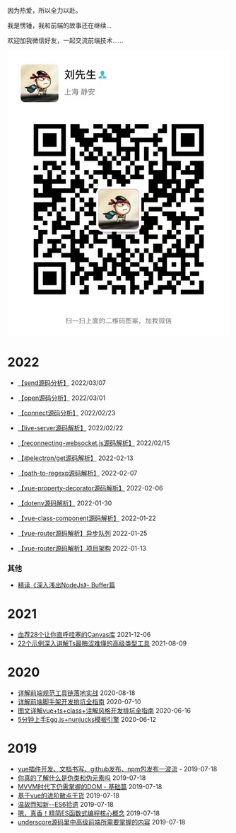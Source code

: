 因为热爱，所以全力以赴。

我是愣锤，我和前端的故事还在继续...

欢迎加我微信好友，一起交流前端技术......

![](blogs/assets/wechat_friend.jpg)

# 2022

- [【send源码分析】](./blogs/2022/send源码分析.md) 2022/03/07

- [【open源码分析】](./blogs/2022/open源码分析.md) 2022/03/01

- [【connect源码分析】](./blogs/2022/connect源码分析.md) 2022/02/23

- [【live-server源码解析】](./blogs/2022/live-server源码解析.md) 2022/02/22

- [【reconnecting-websocket.js源码解析】](./blogs/2022/reconnecting-websocket源码分析.md) 2022/02/15

- [【@electron/get源码解析】](./blogs/2022/electron-get.md) 2022-02-13

- [【path-to-regexp源码解析】](./blogs/2022/path-to-regexp源码解析.md) 2022-02-07

- [【vue-property-decorator源码解析】](./blogs/2022/vue-property-decorator源码解析.md) 2022-02-06

- [【dotenv源码解析】](./blogs/2022/dot-env源码分析.md) 2022-01-30

- [【vue-class-component源码解析】](./blogs/2022/vue-router-v3-01.md) 2022-01-22

- [【vue-router源码解析】异步队列](./blogs/2022/vue-router-v3-02.md) 2022-01-25

- [【vue-router源码解析】项目架构](./blogs/2022/vue-router-v3-01.md) 2022-01-13

### 其他

- [精读《深入浅出NodeJs》- Buffer篇](./blogs/2022/深入浅出NodeJs/Buffer.md)

# 2021

- [血荐28个让你直呼哇塞的Canvas库](./blogs/血荐28个让你直呼哇塞的Canvas库.md) 2021-12-06
- [22个示例深入讲解Ts最晦涩难懂的高级类型工具](./blogs/22个示例深入讲解Ts最晦涩难懂的高级类型工具.md) 2021-08-09

# 2020

- [详解前端规范工具链落地实战](./blogs/详解前端规范工具链落地实战.md) 2020-08-18
- [详解前端脚手架开发排坑全指南](./blogs/详解前端规范工具链落地实战.md) 2020-07-10
- [图文详解vue+ts+class+注解风格开发排坑全指南](./blogs/图文详解vue+ts+class+注解风格开发排坑全指南.md) 2020-06-16
- [5分钟上手Egg.js+nunjucks模板引擎](./blogs/5分钟上手Egg.js+nunjucks模板引擎.md) 2020-06-12

# 2019

- [vue插件开发、文档书写、github发布、npm包发布一波流](./blogs/vue插件开发、文档书写、github发布、npm包发布一波流.md) - 2019-07-18
- [你真的了解什么是伪类和伪元素吗](./blogs/你真的了解什么是伪类和伪元素吗.md) 2019-07-18
- [MVVM时代下仍需掌握的DOM - 基础篇](./blogs/MVVM时代下仍需掌握的DOM%20-%20基础篇.md) 2019-07-18
- [基于vue的进阶散点干货](./blogs/基于vue的进阶散点干货.md) 2019-07-18
- [温故而知新--ES6拾遗](./blogs/温故而知新--ES6拾遗.md) 2019-07-18
- [嗯，真香！精简ES函数式编程核心概念](./blogs/嗯，真香！精简ES函数式编程核心概念.md) 2019-07-18
- [underscore源码里中高级前端所需要掌握的内容](./blogs/underscore源码里中高级前端所需要掌握的内容.md) 2019-07-18